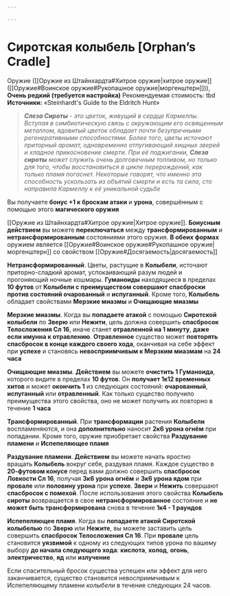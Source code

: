 ```yaml
---

---
```

# Сиротская колыбель [Orphan’s Cradle]

Оружие ([[Оружие из Штайнхардта#Хитрое оружие|хитрое оружие]] ([[Оружие#Воинское оружие#Рукопашное оружие|моргенштерн]])), **Очень редкий (требуется настройка)**
Рекомендуемая стоимость: tbd
**Источники:** «Steinhardt's Guide to the Eldritch Hunt»

> _**Слеза Сироты** - это цветок, живущий в сердце Кармеллы. Вступая в симбиотическую связь с окружающим его освященным металлом, ядовитый цветок обладает почти безупречными регенеративными способностями. Более того, цветы источают приторный аромат, одновременно отпугивающий хищных зверей и хладное прикосновение смерти. При её поджигании, **Слеза сироты** может служить очень долговечным топливом, но только для того, чтобы восстановиться в цикле перерождений, как только пламя погаснет. Некоторые говорят, что именно эта способность ускользать из объятий смерти и есть та сила, сто направила Кармеллу к её уникальной судьбе_

Вы получаете **бонус +1 к броскам атаки** и **урона**, совершённым с помощью этого **магического оружия**

[[Оружие из Штайнхардта#Хитрое оружие|Хитрое оружие]]. **Бонусным действием** вы можете **переключаться** между **трансформированным** и **нетрансформированным** состояниями этого оружия. **В обеих формах** оружием является [[Оружие#Воинское оружие#Рукопашное оружие|моргенштерн]] со свойством [[Оружие#Досягаемость|досягаемость]]

**Нетрансформированный**. Цветы, растущие в **Колыбели**, источают приторно-сладкий аромат, успокаивающий разум людей и прогоняющий ночные кошмары. **Гуманоиды** находящиеся в пределах **10 футов** от **Колыбели с преимуществом совершают спасброски против состояний очарованный** и **испуганный**. Кроме того, **Колыбель** обладает свойствами **Мерзкие миазмы** и **Очищающие миазмы**

**Мерзкие миазмы**. Когда вы **попадаете атакой** с помощью **Сиротской колыбели** по **Зверю** или **Нежити**, цель должна совершить **спасбросок Телосложения Сл 16**, иначе станет **отравленной на 1 минуту**, **даже если имунна к отравлению**. **Отравленное** существо может **повторять спасбросок в конце каждого своего хода**, оканчивая на себе эффект при **успехе** и становясь **невосприимчивым к Мерзким миазмам** на **24 часа**

**Очищающие миазмы**. **Действием** вы можете **очистить 1 Гуманоида**, которого видите в пределах **10 футов**. Он **получает 1к12 временных хитов** и может **окончить 1** из следующих состояний: **очарованный**, **испуганный** или **отравленный**. Как только существо получило преимущества этого свойства, оно не может получить их повторно в течение **1 часа**

**Трансформированный**. При **трансформации** растения **Колыбели** воспламеняются, и она **дополнительно** наносит **2к6 урона огнём** при попадании. Кроме того, оружие приобретает свойства **Раздувание пламени** и **Испепеляющее пламя**

**Раздувание пламени**. **Действием** вы можете начать яростно вращать **Колыбель** вокруг себя, раздувая пламя. Каждое существо в **20-футовом конусе** перед вами должно совершить **спасбросок Ловкости Сл 16**, получая **3к6 урона огнём** и **3к6 урона ядом** при **провале** или **половину урона** при **успехе**. **Звери** и **Нежить** совершают **спасбросок с помехой**. После использования этого свойства **Колыбель сироты** возвращается в свое **нетрансформированное** состояние и **не может быть трансформирована** снова в течение **1к4 - 1 раундов**

**Испепеляющее пламя**. Когда вы **попадаете атакой Сиротской колыбелью** по **Зверю** или **Нежите**, вы можете заставить цель совершить **спасбросок Телосложения Сл 16**. При **провале** цель становится **уязвимой** к одному из следующих типов урона по вашему выбору **до начала следующего хода**: **кислота**, **холод**, **огонь**, **электричество**, **яд** или **излучение**

Если спасительный бросок существа успешен или эффект для него заканчивается, существо становится невосприимчивым к Испепеляющему пламени _колыбели_ в течение следующих 24 часов.